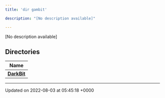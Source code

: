 ```yaml
---
title: 'dir gambit'

description: "[No description available]"

---
```







[No description available]

## Directories

| Name           |
| -------------- |
| **[DarkBit](/documentation/code/gambit_sphinx/files/dir_942f8d798c3658965d2baafb0a0fad20/#dir-darkbit)**  |






-------------------------------

Updated on 2022-08-03 at 05:45:18 +0000
